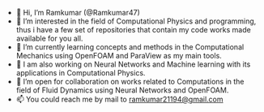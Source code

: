 - 👋 Hi, I’m Ramkumar (@Ramkumar47)
- 👀 I’m interested in the field of Computational Physics and programming, thus i have a few set of repositories that contain my code works made available for you all.
- 🌱 I’m currently learning concepts and methods in the Computational Mechanics using OpenFOAM and ParaView as my main tools.
- 🌱 I am also working on Neural Networks and Machine learning with its applications in Computational Physics. 
- 💞️ I’m open for collaboration on works related to Computations in the field of Fluid Dynamics using Neural Networks and OpenFOAM. 
- 📫 You could reach me by mail to ramkumar21194@gmail.com

<!---
Ramkumar47/Ramkumar47 is a ✨ special ✨ repository because its `README.md` (this file) appears on your GitHub profile.
You can click the Preview link to take a look at your changes.
--->
